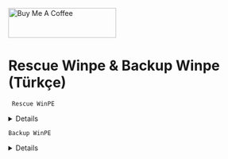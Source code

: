 <a href="https://buymeacoffee.com/abdullaherturk" target="_blank"><img src="https://cdn.buymeacoffee.com/buttons/v2/default-yellow.png" alt="Buy Me A Coffee" style="height: 60px !important;width: 217px !important;" ></a>

# Rescue Winpe &amp; Backup Winpe (Türkçe)

     Rescue WinPE

<details>

İşyerinde kullanmak üzere kendi ihtiyaçlarıma göre hazırladığım WinPE'yi sizlerle paylaşıyorum.

Rescue WinPE tam teşekküllü bir WinPE'dir, standart bir bilgisayarda yapabileceğiniz birçok işi bu winpe üzerinden çok rahat yapabileceksiniz. 


### Belirgin özellikleri:

• İnternet desteği

• Office desteği

• Multimedya-Ses desteği

• Bitlocker desteği

• Güncel sürücü desteği

• Favori (kişiye göre değişir 😊) yedekleme programların bir arada oluşu.

• Windows çökmesi durumunda, içindeki araçlarla Windows'u kurtarma

</details>


    Backup WinPE

<details>
  
İşyerinde kullanmak üzere kendi ihtiyaçlarıma göre hazırladığım yedek alma ve geri yükleme işlemlerini öncelik tutan WinPE'yi sizlerle paylaşıyorum.

### Belirgin özellikleri:

• Hızlı ön yüklenme

• Güncel sürücü desteği

• Favori (kişiye göre değişir 😊) yedekleme programların bir arada oluşu

• Windows çökmesi durumunda, içindeki araçlarla Windows'u kurtarma

</details>
